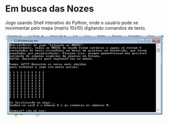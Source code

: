 # Em busca das Nozes
Jogo usando Shell interativo do Python, onde o usuário pode se movimentar pelo mapa (matriz 10x10) digitando comandos de texto.

![Imagem do Jogo](https://github.com/SavioSantos0808/embuscadasnozes/blob/master/Em%20Busca%20das%20Nozes%20-%20V1/em%20busca%20das%20nozes1%20-%20v1.jpg)
